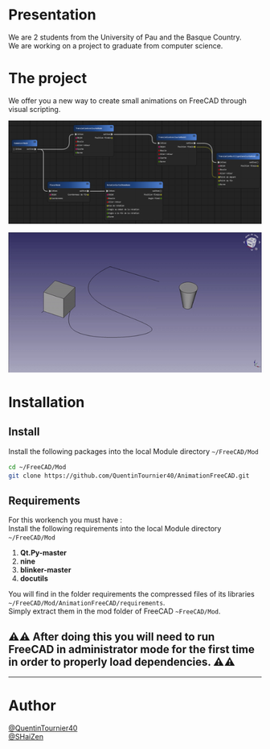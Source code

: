 # Presentation

We are 2 students from the University of Pau and the Basque Country.<br/>
We are working on a project to graduate from computer science.

# The project

We offer you a new way to create small animations on FreeCAD through visual scripting.

![Image de PyFlow](./docs/img/exampleNode.png)<br/>

![Video de presentation](./docs/img/videoPresentation.gif)

# Installation

## Install

Install the following packages into the local Module directory `~/FreeCAD/Mod`

```bash
cd ~/FreeCAD/Mod
git clone https://github.com/QuentinTournier40/AnimationFreeCAD.git
```

## Requirements

For this workench you must have :<br/>
Install the following requirements into the local Module directory `~/FreeCAD/Mod`

1. **Qt.Py-master**
2. **nine**
3. **blinker-master**
4. **docutils**

You will find in the folder requirements the compressed files of its libraries `~/FreeCAD/Mod/AnimationFreeCAD/requirements`.<br/>
Simply extract them in the mod folder of FreeCAD `~FreeCAD/Mod`.

## ⚠️⚠️ After doing this you will need to run FreeCAD in **administrator mode** for the first time in order to properly load dependencies. ⚠️⚠️

------------------------------------------------------------------------------------------------------------------------------------------------

# Author

[@QuentinTournier40](https://github.com/QuentinTournier40)<br/>
[@SHaiZen](https://github.com/SHaiZen25)